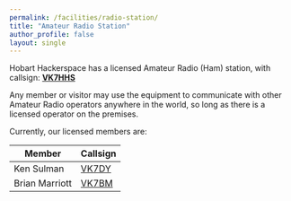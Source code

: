 ```yaml
---
permalink: /facilities/radio-station/
title: "Amateur Radio Station"
author_profile: false
layout: single
---
```


Hobart Hackerspace has a licensed Amateur Radio (Ham) station, with callsign: **[VK7HHS](https://www.qrz.com/db/VK7HHS)**

Any member or visitor may use the equipment to communicate with other Amateur Radio operators anywhere in the world, so long as there is a licensed operator on the premises.

Currently, our licensed members are:

| Member          | Callsign |
| --------------- | -------- |
| Ken Sulman | [VK7DY](https://www.qrz.com/db/VK7DY) | 
| Brian Marriott | [VK7BM](https://www.qrz.com/db/VK7BM) |
